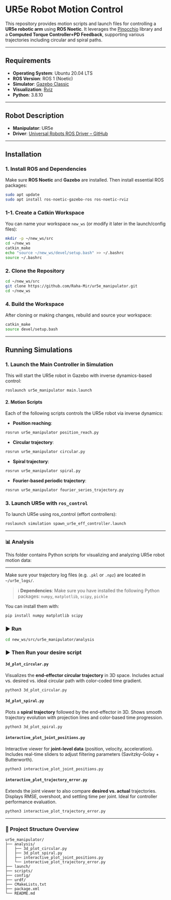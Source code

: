 # UR5e Robot Motion Control

This repository provides motion scripts and launch files for controlling a **UR5e robotic arm** using **ROS Noetic**. It leverages the [Pinocchio](https://stack-of-tasks.github.io/pinocchio/) library and a **Computed Torque Controller+PD Feedback**, supporting various trajectories including circular and spiral paths.

---

## Requirements

* **Operating System**: Ubuntu 20.04 LTS
* **ROS Version**: ROS 1 (Noetic)
* **Simulator**: [Gazebo Classic](https://classic.gazebosim.org/tutorials?tut=install_ubuntu)
* **Visualization**: [Rviz](http://wiki.ros.org/rviz)
* **Python**: 3.8.10

---

## Robot Description

* **Manipulator**: UR5e
* **Driver**: [Universal Robots ROS Driver – GitHub](https://github.com/ros-industrial/universal_robot.git)

---

## Installation

### 1. Install ROS and Dependencies

Make sure **ROS Noetic** and **Gazebo** are installed. Then install essential ROS packages:

```bash
sudo apt update
sudo apt install ros-noetic-gazebo-ros ros-noetic-rviz
```

### 1-1. Create a Catkin Workspace

You can name your workspace `new_ws` (or modify it later in the launch/config files):

```bash
mkdir -p ~/new_ws/src
cd ~/new_ws
catkin_make
echo "source ~/new_ws/devel/setup.bash" >> ~/.bashrc
source ~/.bashrc
```

### 2. Clone the Repository

```bash
cd ~/new_ws/src
git clone https://github.com/Raha-Mir/ur5e_manipulator.git
cd ~/new_ws
```

### 4. Build the Workspace

After cloning or making changes, rebuild and source your workspace:

```bash
catkin_make
source devel/setup.bash
```

---

## Running Simulations

### 1. Launch the Main Controller in Simulation

This will start the UR5e robot in Gazebo with inverse dynamics-based control:

```bash
roslaunch ur5e_manipulator main.launch
```

#### 2. Motion Scripts

Each of the following scripts controls the UR5e robot via inverse dynamics:

* **Position reaching**:

```bash
rosrun ur5e_manipulator position_reach.py
```

* **Circular trajectory**:

```bash
rosrun ur5e_manipulator circular.py
```

* **Spiral trajectory**:

```bash
rosrun ur5e_manipulator spiral.py
```

* **Fourier-based periodic trajectory**:

```bash
rosrun ur5e_manipulator fourier_series_trajectory.py
```

### 3. Launch UR5e with `ros_control`

To launch UR5e using ros_control (effort controllers):

```bash
roslaunch simulation spawn_ur5e_eff_controller.launch
```

---

### 📊 Analysis
This folder contains Python scripts for visualizing and analyzing UR5e robot motion data:

---
Make sure your trajectory log files (e.g. `.pkl` or `.npz`) are located in `~/ur5e_logs/`.


> ℹ️ **Dependencies**:
> Make sure you have installed the following Python packages:
> `numpy`, `matplotlib`, `scipy`, `pickle`

You can install them with:

```bash
pip install numpy matplotlib scipy
```

### ▶️ Run


```bash
cd new_ws/src/ur5e_manipulator/analysis
```
### ▶️ Then Run your desire script


####  `3d_plot_circular.py`

Visualizes the **end-effector circular trajectory** in 3D space.
Includes actual vs. desired vs. ideal circular path with color-coded time gradient.

```bash
python3 3d_plot_circular.py
```

####  `3d_plot_spiral.py`

Plots a **spiral trajectory** followed by the end-effector in 3D.
Shows smooth trajectory evolution with projection lines and color-based time progression.

```bash
python3 3d_plot_spiral.py
```

####  `interactive_plot_joint_positions.py`

Interactive viewer for **joint-level data** (position, velocity, acceleration).
Includes real-time sliders to adjust filtering parameters (Savitzky-Golay + Butterworth).

```bash
python3 interactive_plot_joint_positions.py
```

####  `interactive_plot_trajectory_error.py`

Extends the joint viewer to also compare **desired vs. actual** trajectories.
Displays RMSE, overshoot, and settling time per joint. Ideal for controller performance evaluation.

```bash
python3 interactive_plot_trajectory_error.py

```

---
### 📁 Project Structure Overview

```
ur5e_manipulator/
├── analysis/
│   ├── 3d_plot_circular.py
│   ├── 3d_plot_spiral.py
│   ├── interactive_plot_joint_positions.py
│   └── interactive_plot_trajectory_error.py
├── launch/
├── scripts/
├── config/
├── urdf/
├── CMakeLists.txt
├── package.xml
└── README.md
```

```
